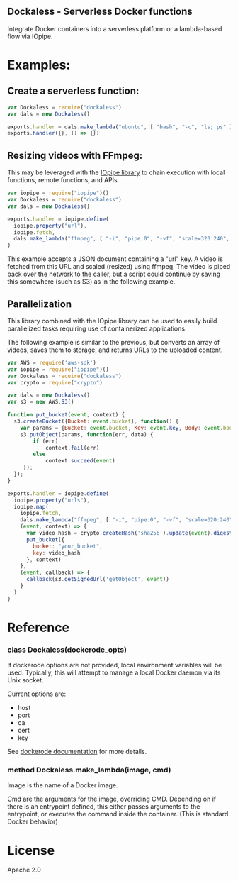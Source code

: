 Dockaless - Serverless Docker functions
---------------------------------------

Integrate Docker containers into a serverless
platform or a lambda-based flow via IOpipe.

# Examples:

## Create a serverless function:

```javascript
var Dockaless = require("dockaless")
var dals = new Dockaless()

exports.handler = dals.make_lambda("ubuntu", [ "bash", "-c", "ls; ps" ])
exports.handler({}, () => {})
```

## Resizing videos with FFmpeg:

This may be leveraged with the [IOpipe library](https://github.com/iopipe/iopipe)
to chain execution with local functions, remote functions,
and APIs.

```javascript
var iopipe = require("iopipe")()
var Dockaless = require("dockaless")
var dals = new Dockaless()

exports.handler = iopipe.define(
  iopipe.property("url"),
  iopipe.fetch,
  dals.make_lambda("ffmpeg", [ "-i", "pipe:0", "-vf", "scale=320:240", "pipe:1" ])
)
```

This example accepts a JSON document containing a "url" key. A video is fetched
from this URL and scaled (resized) using ffmpeg. The video is piped back
over the network to the caller, but a script could continue by saving this
somewhere (such as S3) as in the following example.

## Parallelization

This library combined with the IOpipe library can be used to easily
build parallelized tasks requiring use of containerized applications.

The following example is similar to the previous, but converts an
array of videos, saves them to storage, and returns URLs to the uploaded
content.

```javascript
var AWS = require('aws-sdk')
var iopipe = require("iopipe")()
var Dockaless = require("dockaless")
var crypto = require("crypto")

var dals = new Dockaless()
var s3 = new AWS.S3()

function put_bucket(event, context) {
  s3.createBucket({Bucket: event.bucket}, function() {
    var params = {Bucket: event.bucket, Key: event.key, Body: event.body};
    s3.putObject(params, function(err, data) {
        if (err)
            context.fail(err)
        else
            context.succeed(event)
     });
  });
}

exports.handler = iopipe.define(
  iopipe.property("urls"),
  iopipe.map(
    iopipe.fetch,
    dals.make_lambda("ffmpeg", [ "-i", "pipe:0", "-vf", "scale=320:240", "pipe:1" ]),
    (event, context) => {
      var video_hash = crypto.createHash('sha256').update(event).digest('hex')
      put_bucket({
        bucket: "your_bucket",
        key: video_hash
      }, context)
    },
    (event, callback) => {
      callback(s3.getSignedUrl('getObject', event))
    }
  )
)
```

# Reference

### class Dockaless(dockerode_opts)

If dockerode options are not provided, local environment variables will be used. Typically, this will attempt to manage a local Docker daemon via its Unix socket.

Current options are:

 * host
 * port
 * ca
 * cert
 * key

See [dockerode documentation](https://github.com/apocas/dockerode) for more details.

### method Dockaless.make_lambda(image, cmd)

Image is the name of a Docker image.

Cmd are the arguments for the image, overriding CMD. Depending on if there is an entrypoint defined, this either passes arguments to the entrypoint, or executes the command inside the container. (This is standard Docker behavior)

# License

Apache 2.0
